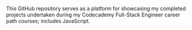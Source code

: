 This GitHub repository serves as a platform for showcasing my completed projects undertaken during my Codecademy Full-Stack Engineer career path courses; includes JavaScript.
